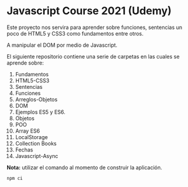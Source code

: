 # Javascript Course 2021 (Udemy)

Este proyecto nos servira para aprender sobre funciones, sentencias un poco de HTML5 y CSS3 como fundamentos entre otros.

A manipular el DOM por medio de Javascript.

El siguiente repositorio contiene una serie de carpetas en las cuales se aprende sobre: 
1. Fundamentos 
2. HTML5-CSS3 
3. Sentencias
4. Funciones
5. Arreglos-Objetos
6. DOM
7. Ejemplos ES5 y ES6.
8. Objetos
9. POO
10. Array ES6
11. LocalStorage
12. Collection Books
13. Fechas
14. Javascript-Async

**Nota:** utilizar el comando al momento de construir la aplicación. 

```bash 
npm ci
```